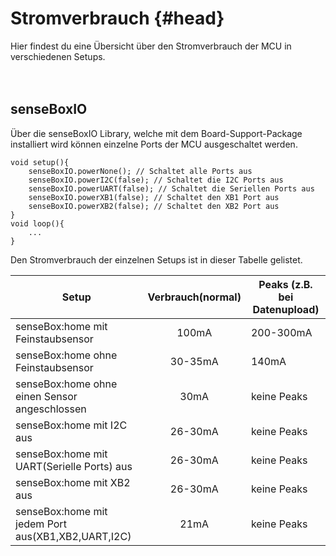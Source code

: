 # Stromverbrauch {#head}

<div class="description">Hier findest du eine Übersicht über den Stromverbrauch der MCU in verschiedenen Setups.</div>
<div class="line">
    <br>
    <br>
</div>

## senseBoxIO
Über die senseBoxIO Library, welche mit dem Board-Support-Package installiert wird können einzelne Ports der MCU ausgeschaltet werden.

```arduino 
void setup(){
    senseBoxIO.powerNone(); // Schaltet alle Ports aus 
    senseBoxIO.powerI2C(false); // Schaltet die I2C Ports aus
    senseBoxIO.powerUART(false); // Schaltet die Seriellen Ports aus
    senseBoxIO.powerXB1(false); // Schaltet den XB1 Port aus 
    senseBoxIO.powerXB2(false); // Schaltet den XB2 Port aus 
}
void loop(){
    ...  
}
```
Den Stromverbrauch der einzelnen Setups ist in dieser Tabelle gelistet.

| Setup   |      Verbrauch(normal)  | Peaks (z.B. bei Datenupload)   
|----------|:-------------:|-
| senseBox:home mit Feinstaubsensor | 100mA  | 200-300mA
| senseBox:home ohne Feinstaubsensor |  30-35mA   |140mA
| senseBox:home ohne einen Sensor angeschlossen | 30mA | keine Peaks 
| senseBox:home mit I2C aus | 26-30mA | keine Peaks
| senseBox:home mit UART(Serielle Ports) aus | 26-30mA |  keine Peaks
| senseBox:home mit XB2 aus  | 26-30mA | keine Peaks
| senseBox:home mit jedem Port aus(XB1,XB2,UART,I2C) | 21mA | keine Peaks 
